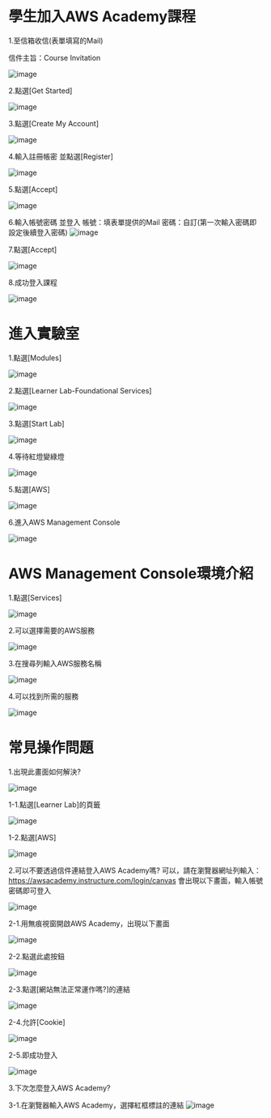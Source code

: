 # 學生加入AWS Academy課程

1.至信箱收信(表單填寫的Mail) 

信件主旨：Course Invitation

![image](https://user-images.githubusercontent.com/103306835/165217667-3955e062-a27c-41a9-bfd9-f9b2b02e360e.png)

2.點選[Get Started]

![image](https://user-images.githubusercontent.com/103306835/165217709-650e09e6-c124-4651-af8a-82c6a5b07372.png)

3.點選[Create My Account]

![image](https://user-images.githubusercontent.com/103306835/165217761-6d7d560c-47ed-475e-ad00-edaa96bdc296.png)


4.輸入註冊帳密 並點選[Register]

![image](https://user-images.githubusercontent.com/103306835/165217848-69e9b3fb-736d-4fb4-ba1c-07468db43f30.png)

5.點選[Accept]

![image](https://user-images.githubusercontent.com/103306835/165217927-59bc6394-40f6-42a9-b507-d83ec3c9bb85.png)

6.輸入帳號密碼 並登入
帳號：填表單提供的Mail
密碼：自訂(第一次輸入密碼即設定後續登入密碼)
![image](https://user-images.githubusercontent.com/103306835/165218026-8f480f27-afd4-46c7-9436-caeca847f65a.png)

7.點選[Accept]

![image](https://user-images.githubusercontent.com/103306835/165218075-2c5cf134-bc52-4f4c-870f-7be9c126b39a.png)

8.成功登入課程

![image](https://user-images.githubusercontent.com/103306835/165218132-7c5ca768-d356-4db0-829e-9f729ef49aa2.png)

# 進入實驗室

1.點選[Modules]

![image](https://user-images.githubusercontent.com/103306835/165218274-891537a4-319a-4aab-95a5-7dd0dbd4701f.png)

2.點選[Learner Lab-Foundational Services]

![image](https://user-images.githubusercontent.com/103306835/165218324-8418dbdb-fdaf-4829-a2ef-c5d95215d082.png)

3.點選[Start Lab]

![image](https://user-images.githubusercontent.com/103306835/165218502-c2709769-f3f6-439e-a9e7-b1ebd461b078.png)

4.等待紅燈變綠燈

![image](https://user-images.githubusercontent.com/103306835/165218555-b5eed932-6923-4172-ae2d-3e97aa76877f.png)

5.點選[AWS]

![image](https://user-images.githubusercontent.com/103306835/165218692-97b5f5d3-2ff3-480a-a2df-2bff9ff0c703.png)

6.進入AWS Management Console

![image](https://user-images.githubusercontent.com/103306835/165218752-52fe1f7d-ab2b-4cc0-a823-f21300513e15.png)

# AWS Management Console環境介紹

1.點選[Services]

![image](https://user-images.githubusercontent.com/103306835/165218828-72201a0f-4c32-4144-b83f-2cfc0d7d4176.png)

2.可以選擇需要的AWS服務

![image](https://user-images.githubusercontent.com/103306835/165218885-6530b567-fb53-420a-af35-c3a185bc86f8.png)

3.在搜尋列輸入AWS服務名稱

![image](https://user-images.githubusercontent.com/103306835/165218926-69158e40-1a3a-472b-8877-787860830626.png)

4.可以找到所需的服務

![image](https://user-images.githubusercontent.com/103306835/165218974-5cdcfefb-b983-4357-82af-b66e66ec3ddd.png)

# 常見操作問題

1.出現此畫面如何解決?

![image](https://user-images.githubusercontent.com/103306835/165219072-f5175cdc-77ed-4384-833a-3de6d576002f.png)

1-1.點選[Learner Lab]的頁籤

![image](https://user-images.githubusercontent.com/103306835/165219228-06dafdd4-f05f-4cd0-be6b-237ab149d0f1.png)

1-2.點選[AWS]

![image](https://user-images.githubusercontent.com/103306835/165219252-913be8c9-7bc7-4407-9606-d2954718aa66.png)

2.可以不要透過信件連結登入AWS Academy嗎?
可以，請在瀏覽器網址列輸入：https://awsacademy.instructure.com/login/canvas
會出現以下畫面，輸入帳號密碼即可登入

![image](https://user-images.githubusercontent.com/103306835/165219325-6d967425-329b-4e38-9778-dac97a716d43.png)

2-1.用無痕視窗開啟AWS Academy，出現以下畫面

![image](https://user-images.githubusercontent.com/103306835/165219488-bcb2db85-1ff0-4d56-adfe-57ecdf0115a1.png)

2-2.點選此處按鈕

![image](https://user-images.githubusercontent.com/103306835/165219520-5dd5f14c-ab0c-4c23-ade2-8e2c15c1dc13.png)

2-3.點選[網站無法正常運作嗎?]的連結

![image](https://user-images.githubusercontent.com/103306835/165220197-91fdb94a-2918-4c8b-b606-825ea07bef13.png)

2-4.允許[Cookie]

![image](https://user-images.githubusercontent.com/103306835/165220220-038fe428-1ac9-4884-bf29-0314abb634a7.png)

2-5.即成功登入

![image](https://user-images.githubusercontent.com/103306835/165220272-480af958-2e51-406b-9265-00ae2543448d.png)

3.下次怎麼登入AWS Academy?

3-1.在瀏覽器輸入AWS Academy，選擇紅框標註的連結
![image](https://user-images.githubusercontent.com/103306835/165220492-eefd6df8-c223-4867-b434-950ad82d248e.png)
